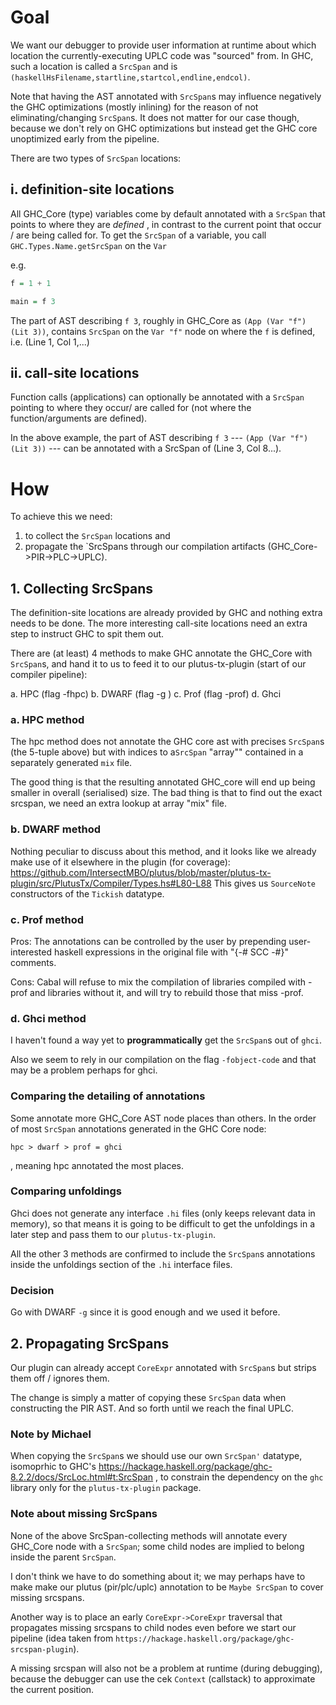 # Goal

We want our debugger to provide user information at runtime about which
location the currently-executing UPLC code was "sourced" from.
In GHC, such a location is called a `SrcSpan` and is `(haskellHsFilename,startline,startcol,endline,endcol)`.

Note that having the AST annotated with `SrcSpan`s may influence negatively the GHC optimizations
(mostly inlining) for the reason of not eliminating/changing `SrcSpan`s.
It does not matter for our case though, because we don't rely on GHC optimizations but
instead get the GHC core unoptimized early from the pipeline.

There are two types of `SrcSpan` locations:

## i. definition-site locations

All GHC_Core (type) variables come by default annotated with a `SrcSpan` that points
to where they are *defined* , in contrast to the current point that occur / are being called for.
To get the `SrcSpan` of a variable, you call `GHC.Types.Name.getSrcSpan` on the `Var`

e.g.

``` haskell
f = 1 + 1

main = f 3
```

The part of AST describing `f 3`, roughly in GHC_Core as  `(App (Var "f") (Lit 3))`,
contains `SrcSpan` on the `Var "f"` node on where the `f` is defined, i.e. (Line 1, Col 1,...)

## ii. call-site locations

Function calls (applications) can optionally be annotated with a `SrcSpan` pointing to
where they occur/ are called for (not where the function/arguments are defined).

In the above example, the part of AST describing `f 3` --- `(App (Var "f") (Lit 3))` --- can be
annotated with a SrcSpan of (Line 3, Col 8...).

# How

To achieve this we need:

1. to collect the `SrcSpan` locations and
2. propagate the `SrcSpans through our compilation artifacts (GHC_Core->PIR->PLC->UPLC).

## 1. Collecting SrcSpans

The definition-site locations are already provided by GHC and nothing extra needs to be done.
The more interesting call-site locations need an extra step to instruct GHC to spit them out.

There are (at least) 4 methods to make GHC annotate the GHC_Core with `SrcSpan`s,
and hand it to us to feed it to our plutus-tx-plugin (start of our compiler pipeline):

a. HPC (flag -fhpc)
b. DWARF (flag -g )
c. Prof (flag -prof)
d. Ghci

### a. HPC method

The hpc method does not annotate the GHC core ast with precises `SrcSpan`s (the 5-tuple above) but
with indices to a`SrcSpan` "array"" contained in a separately generated `mix` file.

The good thing is that the resulting annotated GHC_core will end up being smaller in overall (serialised) size.
The bad thing is that to find out the exact srcspan, we need an extra lookup at array "mix" file.

### b. DWARF method

Nothing peculiar to discuss about this method, and it looks like we already make use of it elsewhere in the plugin (for coverage):
<https://github.com/IntersectMBO/plutus/blob/master/plutus-tx-plugin/src/PlutusTx/Compiler/Types.hs#L80-L88>
This gives us `SourceNote` constructors of the `Tickish` datatype.

### c. Prof method

Pros: The annotations can be controlled by the user by prepending user-interested haskell expressions in the original file
with "{-# SCC -#}" comments.

Cons: Cabal will refuse to mix the compilation of libraries compiled with -prof and libraries without it, and will try to rebuild those that miss -prof.

### d. Ghci method

I haven't found a way yet to **programmatically** get the `SrcSpan`s out of `ghci`.

Also we seem to rely in our compilation on the flag `-fobject-code` and that may be a problem perhaps for ghci.

### Comparing the detailing of annotations

Some annotate more GHC_Core AST node places than others.
In the order of most `SrcSpan` annotations generated in the GHC Core node:

`hpc > dwarf > prof = ghci`

, meaning hpc annotated the most places.

### Comparing unfoldings

Ghci does not generate any interface `.hi` files (only keeps relevant data in memory), so
that means it is going to be difficult to get the unfoldings in a later step and pass them to our `plutus-tx-plugin`.

All the other 3 methods are confirmed to include the `SrcSpan`s annotations inside the unfoldings section of the `.hi` interface files.

### Decision

Go with DWARF `-g` since it is good enough and we used it before.

## 2. Propagating SrcSpans

Our plugin can already accept `CoreExpr` annotated with `SrcSpan`s but strips them off / ignores them.

The change is simply a matter of copying these `SrcSpan` data when constructing the PIR AST.
And so forth until we reach the final UPLC.

### Note by Michael

When copying the `SrcSpan`s we should use our own `SrcSpan'` datatype, isomoprhic to GHC's https://hackage.haskell.org/package/ghc-8.2.2/docs/SrcLoc.html#t:SrcSpan
, to constrain the dependency on the `ghc` library only for the `plutus-tx-plugin` package.

### Note about missing SrcSpans

None of the above SrcSpan-collecting methods will annotate every GHC_Core node with a `SrcSpan`;
some child nodes are implied to belong inside the parent `SrcSpan`.

I don't think we have to do something about it; we may perhaps have
to make make our plutus (pir/plc/uplc) annotation to be `Maybe SrcSpan` to cover missing srcspans.

Another way is to place an early `CoreExpr->CoreExpr` traversal
that propagates missing srcspans to child nodes even before we start our pipeline
(idea taken from `https://hackage.haskell.org/package/ghc-srcspan-plugin`).

A missing srcspan will also not be a problem at runtime (during debugging),
because the debugger can use the cek `Context` (callstack) to approximate the current position.
